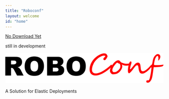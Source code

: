 ```yaml
---
title: "Roboconf"
layout: welcome
id: "home"
---
```


<div id="welcome-dl" class="button">
	<p class="info-main"><a href="#">No Download Yet</a></p>
	<p class="info-details">still in development</p>
</div>
<div class="clear"></div>

<div id="welcome-logo">
	<p>
		<!-- <img src="/resources/img/roboconf-logo.png" alt="Roboconf logo" />-->
		<img src="/resources/img/roboconf.png" alt="Roboconf" />
	</p>
	<p class="welcome-desc">
		A Solution for Elastic Deployments
	</p>
</div>
